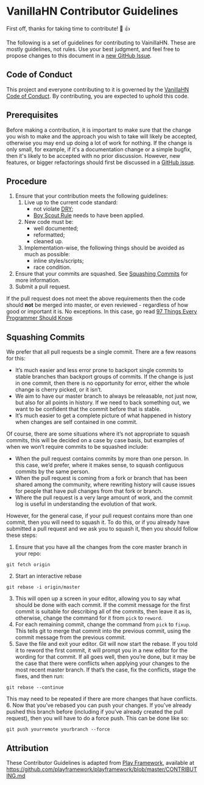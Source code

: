 # VanillaHN Contributor Guidelines
First off, thanks for taking time to contribute! 🎉 👍

The following is a set of guidelines for contributing to VainillaHN. These are mostly guidelines, not rules. Use your best judgment, and feel free to propose changes to this document in a [new GitHub Issue](https://github.com/TonnyGaric/VanillaHN/issues/new).

## Code of Conduct
This project and everyone contributing to it is governed by the [VanillaHN Code of Conduct](https://github.com/TonnyGaric/VanillaHN/blob/master/CODE_OF_CONDUCT.md). By contributing, you are expected to uphold this code.

## Prerequisites
Before making a contribution, it is important to make sure that the change you wish to make and the approach you wish to take will likely be accepted, otherwise you may end up doing a lot of work for nothing.  If the change is only small, for example, if it's a documentation change or a simple bugfix, then it's likely to be accepted with no prior discussion.  However, new features, or bigger refactorings should first be discussed in a [GitHub issue](https://github.com/TonnyGaric/VanillaHN/issues).

## Procedure
1. Ensure that your contribution meets the following guidelines:
    1. Live up to the current code standard:
        - not violate [DRY](https://97-things-every-x-should-know.gitbooks.io/97-things-every-programmer-should-know/content/en/thing_30/index.html);
        - [Boy Scout Rule](https://97-things-every-x-should-know.gitbooks.io/97-things-every-programmer-should-know/content/en/thing_08/index.html) needs to have been applied.
    2. New code must be:
        * well documented;
        * reformatted;
        * cleaned up.
    4. Implementation-wise, the following things should be avoided as much as possible:
        * inline styles/scripts;
        * race condition.
2. Ensure that your commits are squashed.  See [Squashing Commits](#squashing-commits) for more information.
3. Submit a pull request.

If the pull request does not meet the above requirements then the code should **not** be merged into master, or even reviewed - regardless of how good or important it is. No exceptions. In this case, go read [97 Things Every Programmer Should Know](https://97-things-every-x-should-know.gitbooks.io/97-things-every-programmer-should-know/content/en/).

## Squashing Commits
We prefer that all pull requests be a single commit. There are a few reasons for this:
- It’s much easier and less error prone to backport single commits to stable branches than backport groups of commits. If the change is just in one commit, then there is no opportunity for error, either the whole change is cherry picked, or it isn’t.
- We aim to have our master branch to always be releasable, not just now, but also for all points in history. If we need to back something out, we want to be confident that the commit before that is stable.
- It’s much easier to get a complete picture of what happened in history when changes are self contained in one commit.

Of course, there are some situations where it’s not appropriate to squash commits, this will be decided on a case by case basis, but examples of when we won’t require commits to be squashed include:

- When the pull request contains commits by more than one person. In this case, we’d prefer, where it makes sense, to squash contiguous commits by the same person.
- When the pull request is coming from a fork or branch that has been shared among the community, where rewriting history will cause issues for people that have pull changes from that fork or branch.
- Where the pull request is a very large amount of work, and the commit log is useful in understanding the evolution of that work.

However, for the general case, if your pull request contains more than one commit, then you will need to squash it. To do this, or if you already have submitted a pull request and we ask you to squash it, then you should follow these steps:

1. Ensure that you have all the changes from the core master branch in your repo:
```
git fetch origin
```
2. Start an interactive rebase
```
git rebase -i origin/master
```
3. This will open up a screen in your editor, allowing you to say what should be done with each commit. If the commit message for the first commit is suitable for describing all of the commits, then leave it as is, otherwise, change the command for it from `pick` to `reword`.
4. For each remaining commit, change the command from `pick` to `fixup`. This tells git to merge that commit into the previous commit, using the commit message from the previous commit.
5. Save the file and exit your editor. Git will now start the rebase. If you told it to reword the first commit, it will prompt you in a new editor for the wording for that commit. If all goes well, then you’re done, but it may be the case that there were conflicts when applying your changes to the most recent master branch. If that’s the case, fix the conflicts, stage the fixes, and then run:
```
git rebase --continue
```
This may need to be repeated if there are more changes that have conflicts.
6. Now that you’ve rebased you can push your changes. If you’ve already pushed this branch before (including if you’ve already created the pull request), then you will have to do a force push. This can be done like so:
```
git push yourremote yourbranch --force
```

## Attribution
These Contributor Guidelines is adapted from [Play Framework](https://www.playframework.com/), available at https://github.com/playframework/playframework/blob/master/CONTRIBUTING.md
